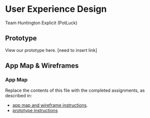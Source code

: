# User Experience Design
Team Huntington Explicit (PotLuck)

## Prototype
View our prototype here. [need to insert link]

## App Map & Wireframes
### App Map



Replace the contents of this file with the completed assignments, as described in:

- [app map and wireframe instructions](./instructions-app-map-wireframe.md).
- [prototype instructions](./instructions-prototype.md)
